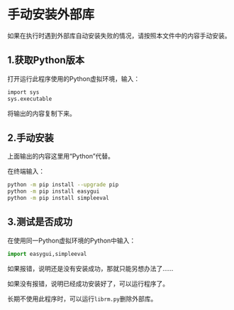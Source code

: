 # 手动安装外部库

如果在执行时遇到外部库自动安装失败的情况，请按照本文件中的内容手动安装。

## 1.获取Python版本

打开运行此程序使用的Python虚拟环境，输入：

~~~bash
import sys
sys.executable
~~~

将输出的内容复制下来。

## 2.手动安装

上面输出的内容这里用“Python”代替。

在终端输入：

~~~bash
python -m pip install --upgrade pip
python -m pip install easygui
python -m pip install simpleeval
~~~

## 3.测试是否成功

在使用同一Python虚拟环境的Python中输入：

~~~python
import easygui,simpleeval
~~~

如果报错，说明还是没有安装成功，那就只能另想办法了……

如果没有报错，说明已经成功安装好了，可以运行程序了。

长期不使用此程序时，可以运行`librm.py`删除外部库。

